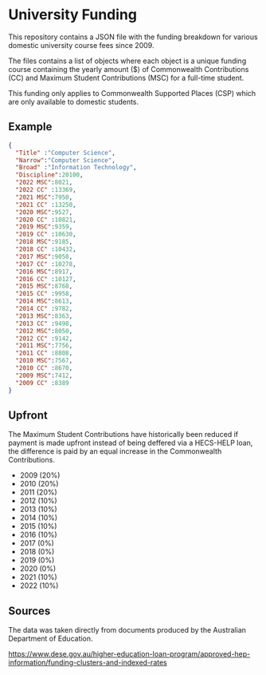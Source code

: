 # University Funding

This repository contains a JSON file with the funding breakdown for various domestic university course fees since 2009.

The files contains a list of objects where each object is a unique funding course containing the yearly amount ($) of Commonwealth Contributions (CC) and Maximum Student Contributions (MSC) for a full-time student.

This funding only applies to Commonwealth Supported Places (CSP) which are only available to domestic students.

## Example

```json
{
  "Title" :"Computer Science",
  "Narrow":"Computer Science",
  "Broad" :"Information Technology",
  "Discipline":20100,
  "2022 MSC":8021,
  "2022 CC" :13369,
  "2021 MSC":7950,
  "2021 CC" :13250,
  "2020 MSC":9527,
  "2020 CC" :10821,
  "2019 MSC":9359,
  "2019 CC" :10630,
  "2018 MSC":9185,
  "2018 CC" :10432,
  "2017 MSC":9050,
  "2017 CC" :10278,
  "2016 MSC":8917,
  "2016 CC" :10127,
  "2015 MSC":8768,
  "2015 CC" :9958,
  "2014 MSC":8613,
  "2014 CC" :9782,
  "2013 MSC":8363,
  "2013 CC" :9498,
  "2012 MSC":8050,
  "2012 CC" :9142,
  "2011 MSC":7756,
  "2011 CC" :8808,
  "2010 MSC":7567,
  "2010 CC" :8670,
  "2009 MSC":7412,
  "2009 CC" :8389
}
```

## Upfront

The Maximum Student Contributions have historically been reduced if payment is made upfront instead of being deffered via a HECS-HELP loan, the difference is paid by an equal increase in the Commonwealth Contributions. 

- 2009 (20%)
- 2010 (20%)
- 2011 (20%)
- 2012 (10%)
- 2013 (10%)
- 2014 (10%)
- 2015 (10%)
- 2016 (10%)
- 2017 (0%)
- 2018 (0%)
- 2019 (0%)
- 2020 (0%)
- 2021 (10%)
- 2022 (10%)

## Sources

The data was taken directly from documents produced by the Australian Department of Education.

https://www.dese.gov.au/higher-education-loan-program/approved-hep-information/funding-clusters-and-indexed-rates
